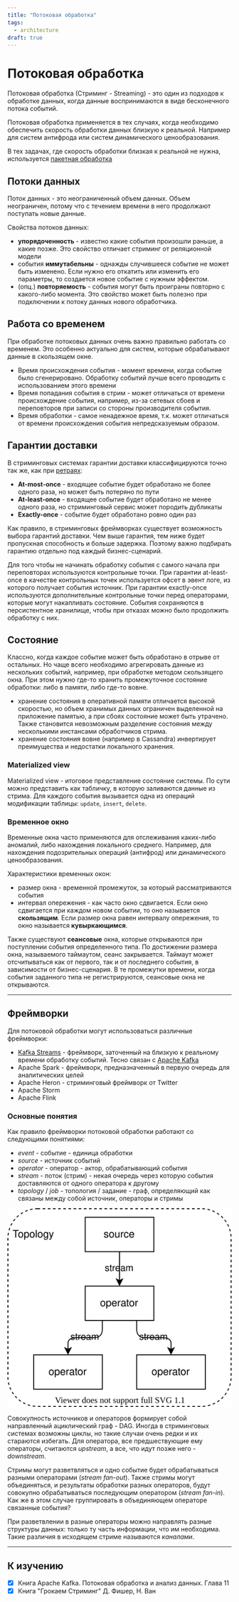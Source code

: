 ```yaml
---
title: "Потоковая обработка"
tags:
  - architecture
draft: true
---
```


# Потоковая обработка

Потоковая обработка (Стриминг - Streaming) - это один из подходов к обработке данных, когда данные воспринимаются в виде бесконечного потока событий.

Потоковая обработка применяется в тех случаях, когда необходимо обеспечить скорость обработки данных близкую к реальной.
Например для систем антифрода или систем динамического ценообразования.

В тех задачах, где скорость обработки близкая к реальной не нужна, используется [пакетная обработка](batch_processing.md)

## Потоки данных
Поток данных - это неограниченный объем данных.
Объем неограничен, потому что с течением времени в него продолжают поступать новые данные.

Свойства потоков данных:
- **упорядоченность** - известно какие события произошли раньше, а какие позже. Это свойство отличает стриминг от реляционной модели
- события **иммутабельны** - однажды случившееся событие не может быть изменено. Если нужно его откатить или изменить его параметры, то создается новое событие с нужным эффектом.
- (опц.) **повторяемость** - события могут быть проиграны повторно с какого-либо момента. Это свойство может быть полезно при подключении к потоку данных нового обработчика.


## Работа со временем
При обработке потоковых данных очень важно правильно работать со временем.
Это особенно актуально для систем, которые обрабатывают данные в скользящем окне.

- Время происхождения события - момент времени, когда событие было сгенерировано. Обработку событий лучше всего проводить с использованием этого времени
- Время попадания события в стрим - может отличаться от времени происхождение события, например, из-за сетевых сбоев и переповторов при записи со стороны производителя события.
- Время обработки - самое ненадежное время, т.к. может отличаться от времени происхождения события непредсказуемым образом.

## Гарантии доставки
В стриминговых системах гарантии доставки классифицируются точно так же, как при [ретраях](retry.md):
- **At-most-once** - входящее событие будет обработано не более одного раза, но может быть потеряно по пути
- **At-least-once** - входящее событие будет обработано не менее одного раза, но стриминговый сервис может породить дубликаты
- **Exactly-once** - событие будет обработано ровно один раз

Как правило, в стриминговых фреймворках существует возможность выбора гарантий доставки.
Чем выше гарантия, тем ниже будет пропускная способность и больше задержка.
Поэтому важно подбирать гарантию отдельно под каждый бизнес-сценарий.

Для того чтобы не начинать обработку события с самого начала при переповторах используются контрольные точки.
При гарантии at-least-once в качестве контрольных точек используется офсет в эвент логе, из которого получает события источник.
При гарантии exactly-once используются дополнительные контрольные точки перед операторами, которые могут накапливать состояние.
События сохраняются в персистентное хранилище, чтобы при отказах можно было продолжить обработку с них.

## Состояние
Классно, когда каждое событие может быть обработано в отрыве от остальных.
Но чаще всего необходимо агрегировать данные из нескольких событий, например, при обработке методом скользящего окна.
При этом нужно где-то хранить промежуточное состояние обработки: либо в памяти, либо где-то вовне.
- хранение состояния в оперативной памяти отличается высокой скоростью, но объем хранимых данных ограничен выделенной на приложение памятью, а при сбоях состояние может быть утрачено. Также становится невозможным разделение состояния между несколькими инстансами обработчиков стрима.
- хранение состояния вовне (например в Cassandra) инвертирует преимущества и недостатки локального хранения.

### Materialized view
Materialized view - итоговое представление состояние системы. 
По сути можно представить как табличку, в которую заливаются данные из стрима.
Для каждого события вызывается одна из операций модификации таблицы: `update`, `insert`, `delete`.

### Временное окно
Временные окна часто применяются для отслеживания каких-либо аномалий, либо нахождения локального среднего.
Например, для нахождения подозрительных операций (антифрод) или динамического ценообразования.

Характеристики временных окон:
- размер окна - временной промежуток, за который рассматриваются события
- интервал опережения - как часто окно сдвигается. Если окно сдвигается при каждом новом событии, то оно называется **скользящим**. Если размер окна равен интервалу опережения, то окно называется **кувыркающимся**.

Также существуют **сеансовые** окна, которые открываются при поступлении события определенного типа.
По достижении размера окна, называемого таймаутом, сеанс закрывается.
Таймаут может отсчитываться как от первого, так и от последнего события, в зависимости от бизнес-сценария.
В те промежутки времени, когда события заданного типа не регистрируются, сеансовые окна не открываются.

---
## Фреймворки
Для потоковой обработки могут использоваться различные фреймворки:
- [Kafka Streams](../external_lib/kafka_streams.md) - фреймворк, заточенный на близкую к реальному времени обработку событий. Тесно связан с [Apache Kafka](../tools/kafka.md)
- Apache Spark - фреймворк, предназначенный в первую очередь для аналитических целей
- Apache Heron - стриминговый фреймворк от Twitter
- Apache Storm
- Apache Flink

### Основные понятия
Как правило фреймворки потоковой обработки работают со следующими понятиями:
- _event_ - событие - единица обработки
- _source_ - источник событий
- _operator_ - оператор - актор, обрабатывающий события
- _stream_ - поток (стрим) - некая очередь через которую события доставляются от одного оператора к другому
- _topology_ / _job_ - топология / задание - граф, определяющий как связаны между собой источник, операторы и стримы

![streaming](../../images/src/streaming.drawio.svg)

Совокупность источников и операторов формирует собой направленный ациклический граф - DAG.
Иногда в стриминговых системах возможны циклы, но такие случаи очень редки и их стараются избегать.
Для оператора, все предшествующие ему операторы, считаются _upstream_, а все, что идут позже него - _downstream_.

Стримы могут разветвляться и одно событие будет обрабатываться разными операторами (_stream fan-out_).
Также стримы могут объединяться, и результаты обработки разных операторов, будут совокупно обрабатываться последующим оператором (_stream fan-in_).
Как же в этом случае группировать в объединяющем операторе связанные события?

При разветвлении в разные операторы можно направлять разные структуры данных: только ту часть информации, что им необходима.
Такие различия в исходящем стриме называются _каналами_.

---
## К изучению
- [X] Книга Apache Kafka. Потоковая обработка и анализ данных. Глава 11
- [X] Книга "Грокаем Стриминг" Д. Фишер, Н. Ван
